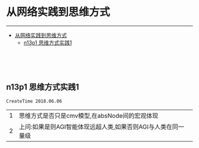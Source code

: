 # 从网络实践到思维方式



***

<!-- TOC depthFrom:1 depthTo:6 withLinks:1 updateOnSave:1 orderedList:0 -->

- [从网络实践到思维方式](#从网络实践到思维方式)
	- [n13p1 思维方式实践1](#n13p1-思维方式实践1)

<!-- /TOC -->

<br><br><br>


## n13p1 思维方式实践1
`CreateTime 2018.06.06`

|  |  |
| --- | --- |
| 1 | 思维方式是否只是cmv模型,在absNode间的宏观体现 |
| 2 | 上问:如果是则AGI智能体现远超人类,如果否则AGI与人类在同一量级 |



<br><br><br><br><br>
